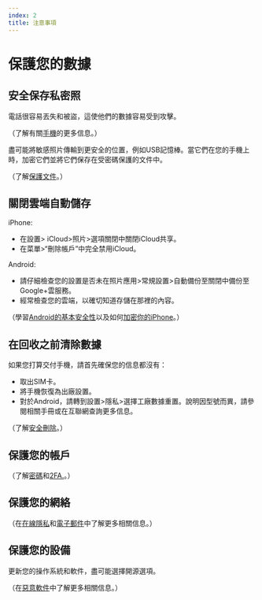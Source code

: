 ```yaml
---
index: 2
title: 注意事項
---
```

# 保護您的數據

## 安全保存私密照

電話很容易丟失和被盜，這使他們的數據容易受到攻擊。

（了解有關[手機](umbrella://communications/mobile-phones/beginner)的更多信息。）

盡可能將敏感照片傳輸到更安全的位置，例如USB記憶棒。當它們在您的手機上時，加密它們並將它們保存在受密碼保護的文件中。

（了解[保護文件](umbrella://information/protecting-files)。）

## 關閉雲端自動儲存

iPhone:

* 在設置> iCloud>照片>選項關閉中關閉iCloud共享。
* 在菜單>“刪除帳戶”中完全禁用iCloud。

Android:

* 請仔細檢查您的設置是否未在照片應用>常規設置>自動備份至關閉中備份至Google+雲服務。
* 經常檢查您的雲端，以確切知道存儲在那裡的內容。

（學習[Android的基本安全性](umbrella://tools/other/s_android.md)以及如何[加密你的iPhone](umbrella://tools/encryption/s_encrypt-your-iphone.md)。）

## 在回收之前清除數據

如果您打算交付手機，請首先確保您的信息都沒有：

*   取出SIM卡。
*   將手機恢復為出廠設置。
*   對於Android，請轉到設置>隱私>選擇工廠數據重置。說明因型號而異，請參閱相關手冊或在互聯網查詢更多信息。

（了解[安全刪除](umbrella://information/safely-deleting)。）

## 保護您的帳戶

（了解[密碼](umbrella://information/passwords/beginner)和[2FA.](umbrella://information/passwords/advanced)。）

## 保護您的網絡

（在[在線隱私](umbrella://communications/online-privacy/beginner)和[電子郵件](umbrella://communications/email/beginner)中了解更多相關信息。）

## 保護您的設備

更新您的操作系統和軟件，盡可能選擇開源選項。

（在[惡意軟件](umbrella://information/malware/beginner)中了解更多相關信息。）